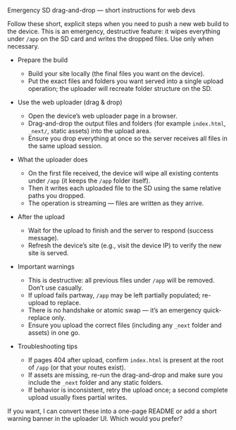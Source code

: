 Emergency SD drag-and-drop — short instructions for web devs

Follow these short, explicit steps when you need to push a new web build to the device. This is an emergency, destructive feature: it wipes everything under `/app` on the SD card and writes the dropped files. Use only when necessary.

- Prepare the build
  - Build your site locally (the final files you want on the device).
  - Put the exact files and folders you want served into a single upload operation; the uploader will recreate folder structure on the SD.

- Use the web uploader (drag & drop)
  - Open the device’s web uploader page in a browser.
  - Drag-and-drop the output files and folders (for example `index.html`, `_next/`, static assets) into the upload area.
  - Ensure you drop everything at once so the server receives all files in the same upload session.

- What the uploader does
  - On the first file received, the device will wipe all existing contents under `/app` (it keeps the `/app` folder itself).
  - Then it writes each uploaded file to the SD using the same relative paths you dropped.
  - The operation is streaming — files are written as they arrive.

- After the upload
  - Wait for the upload to finish and the server to respond (success message).
  - Refresh the device’s site (e.g., visit the device IP) to verify the new site is served.

- Important warnings
  - This is destructive: all previous files under `/app` will be removed. Don’t use casually.
  - If upload fails partway, `/app` may be left partially populated; re-upload to replace.
  - There is no handshake or atomic swap — it’s an emergency quick-replace only.
  - Ensure you upload the correct files (including any `_next` folder and assets) in one go.

- Troubleshooting tips
  - If pages 404 after upload, confirm `index.html` is present at the root of `/app` (or that your routes exist).
  - If assets are missing, re-run the drag-and-drop and make sure you include the `_next` folder and any static folders.
  - If behavior is inconsistent, retry the upload once; a second complete upload usually fixes partial writes.

If you want, I can convert these into a one-page README or add a short warning banner in the uploader UI. Which would you prefer?
